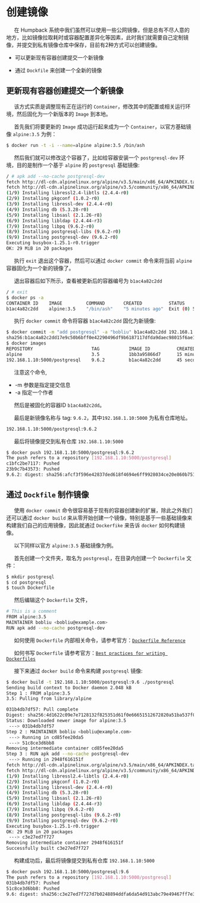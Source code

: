 # 创建镜像

&ensp;&ensp;&ensp;在 Humpback 系统中我们虽然可以使用一些公网镜像，但是总有不尽人意的地方，比如镜像拉取耗时或容器配置差异化等因素，此时我们就需要自己定制镜像，并提交到私有镜像仓库中保存，目前有2种方式可以创建镜像。   

- 可以更新现有容器创建提交一个新镜像   

- 通过 `Dockfile` 来创建一个全新的镜像

## 更新现有容器创建提交一个新镜像   

&ensp;&ensp;&ensp;该方式实质是调整现有正在运行的 `Container`，修改其中的配置或相关运行环境，然后固化为一个新版本的 `Image` 到本地。   

&ensp;&ensp;&ensp;首先我们将要更新的 `Image` 成功运行起来成为一个 `Container`，以官方基础镜像 `alpine:3.5` 为例：

```bash
$ docker run -t -i --name=alpine alpine:3.5 /bin/ash
```
&ensp;&ensp;&ensp;然后我们就可以修改这个容器了，比如给容器安装一个 `postgresql-dev` 环境，目的是制作一个基于 `alpine` 的 `postgresql` 基础镜像:   
```bash
/ # apk add --no-cache postgresql-dev
fetch http://dl-cdn.alpinelinux.org/alpine/v3.5/main/x86_64/APKINDEX.tar.gz
fetch http://dl-cdn.alpinelinux.org/alpine/v3.5/community/x86_64/APKINDEX.tar.gz
(1/9) Installing libressl2.4-libtls (2.4.4-r0)
(2/9) Installing pkgconf (1.0.2-r0)
(3/9) Installing libressl-dev (2.4.4-r0)
(4/9) Installing db (5.3.28-r0)
(5/9) Installing libsasl (2.1.26-r8)
(6/9) Installing libldap (2.4.44-r3)
(7/9) Installing libpq (9.6.2-r0)
(8/9) Installing postgresql-libs (9.6.2-r0)
(9/9) Installing postgresql-dev (9.6.2-r0)
Executing busybox-1.25.1-r0.trigger
OK: 29 MiB in 20 packages
```   
&ensp;&ensp;&ensp;执行 `exit` 退出这个容器，然后可以通过 `docker commit` 命令来将当前 `alpine` 容器固化为一个新的镜像了。   

&ensp;&ensp;&ensp;退出容器后如下所示，查看被更新后的容器编号为 `b1ac4a82c2dd`
```bash
/ # exit
$ docker ps -a
CONTAINER ID    IMAGE         COMMAND       CREATED          STATUS                   PORTS      NAMES
b1ac4a82c2dd    alpine:3.5    "/bin/ash"    "5 minutes ago"  Exit (0) 5 seconds ago              alpine
```
&ensp;&ensp;&ensp;执行 `docker commit` 命令将容器 `b1ac4a82c2dd` 固化为新镜像:   

```bash
$ docker commit -m "add postgresql" -a "bobliu" b1ac4a82c2dd 192.168.1.10:5000/postgresql:9.6.2
sha256:b1ac4a82c2dd17e9c50b6bff0e42290496df9b6187117dfda9daec98015f6ae1
$ docker images
REPOSITORY                      TAG           IMAGE ID          CREATED          SIZE
alpine                          3.5           1bb3a95866d7      15 minutes ago   3.987MB
192.168.1.10:5000/postgresql    9.6.2         b1ac4a82c2dd      45 seconds ago   27.59MB
```
&ensp;&ensp;&ensp;注意这个命令,
- -m 参数是指定提交信息
- -a 指定一个作者   

&ensp;&ensp;&ensp;然后是被固化的容器ID `b1ac4a82c2dd`。   

&ensp;&ensp;&ensp;最后是新镜像名称与 tag: `9.6.2`，其中`192.168.1.10:5000` 为私有仓库地址。

```bash
192.168.1.10:5000/postgresql:9.6.2
```

&ensp;&ensp;&ensp;最后将镜像提交到私有仓库 `192.168.1.10:5000`   

```bash
$ docker push 192.168.1.10:5000/postgresql:9.6.2
The push refers to a repository [192.168.1.10:5000/postgresql]
c1bfc2be7117: Pushed
23b9c7b43573: Pushed
9.6.2: digest: sha256:afcf3f596e42837ded618f4694e6ff9928034ce20e860b75125992c3dc1ba501 size: 739
```

## 通过 `Dockfile` 制作镜像   

&ensp;&ensp;&ensp;使用 `docker commit` 命令很容易基于现有的容器创建新的扩展，除此之外我们还可以通过 `docker build` 来从零开始创建一个镜像，特别是基于一些基础镜像来构建我们自己的应用镜像，因此就通过 `Dockerfike` 来告诉 `docker` 如何构建镜像。   

&ensp;&ensp;&ensp;以下同样以官方 `alpine:3.5` 基础镜像为例。   

&ensp;&ensp;&ensp;首先创建一个文件夹，取名为 `postgresql`，在目录内创建一个 `Dockerfile` 文件：

```bash
$ mkdir postgresql
$ cd postgresql
$ touch Dockerfile
```

&ensp;&ensp;&ensp;然后编辑这个 `Dockerfile` 文件，   

```bash
# This is a comment
FROM alpine:3.5
MAINTAINER bobliu <bobliu@example.com>
RUN apk add --no-cache postgresql-dev
```

&ensp;&ensp;&ensp;如何使用 `Dockerfile` 内部相关命令，请参考官方：<a href="https://docs.docker.com/engine/reference/builder/">`Dockerfile Reference`</a>    

&ensp;&ensp;&ensp;如何书写 `Dockerfile` 请参考官方：<a href="https://docs.docker.com/engine/userguide/eng-image/dockerfile_best-practices/">`Best practices for writing Dockerfiles`</a>   

&ensp;&ensp;&ensp;接下来通过 `docker build` 命令来构建 `postgresql` 镜像:    

```bash
$ docker build -t 192.168.1.10:5000/postgresql:9.6 ./postgresql
Sending build context to Docker daemon 2.048 kB
Step 1 : FROM alpine:3.5
3.5: Pulling from library/alpine

031b4db7df57: Pull complete
Digest: sha256:4d1622c09e7e7128132f825351d61f0e66651512672820a51ba537f0fd673ffb
Status: Downloaded newer image for alpine:3.5
 ---> 031b4db7df57
Step 2 : MAINTAINER bobliu <bobliu@example.com>
 ---> Running in cd85fee20da5
 ---> 51c8ce3d6bb8
Removing intermediate container cd85fee20da5
Step 3 : RUN apk add --no-cache postgresql-dev
 ---> Running in 2948f616151f
fetch http://dl-cdn.alpinelinux.org/alpine/v3.5/main/x86_64/APKINDEX.tar.gz
fetch http://dl-cdn.alpinelinux.org/alpine/v3.5/community/x86_64/APKINDEX.tar.gz
(1/9) Installing libressl2.4-libtls (2.4.4-r0)
(2/9) Installing pkgconf (1.0.2-r0)
(3/9) Installing libressl-dev (2.4.4-r0)
(4/9) Installing db (5.3.28-r0)
(5/9) Installing libsasl (2.1.26-r8)
(6/9) Installing libldap (2.4.44-r3)
(7/9) Installing libpq (9.6.2-r0)
(8/9) Installing postgresql-libs (9.6.2-r0)
(9/9) Installing postgresql-dev (9.6.2-r0)
Executing busybox-1.25.1-r0.trigger
OK: 29 MiB in 20 packages
 ---> c3e27ed7f727
Removing intermediate container 2948f616151f
Successfully built c3e27ed7f727
```  

&ensp;&ensp;&ensp;构建成功后，最后将镜像提交到私有仓库 `192.168.1.10:5000`   

```bash
$ docker push 192.168.1.10:5000/postgresql:9.6
The push refers to a repository [192.168.1.10:5000/postgresql]
031b4db7df57: Pushed
51c8ce3d6bb8: Pushed
9.6: digest: sha256:c3e27ed7f727d7b0248894ddfa6da54d913abc79e49467ff7e311c1dcd23ffd0 size: 739
```








